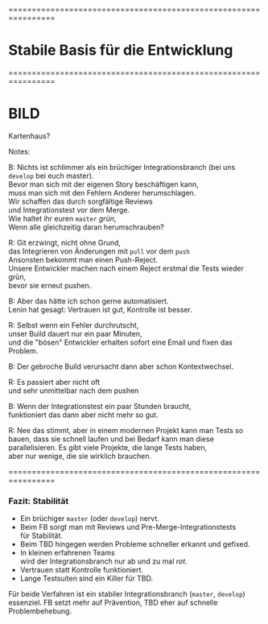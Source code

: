 
<!-- .slide: data-background-image="05-stabile-basis-fuer-die-entwicklung/kartenhaus.png"  data-background-opacity="1"  data-background-size="contain" -->


================================================================


<!-- .slide: data-background-image="05-stabile-basis-fuer-die-entwicklung/kartenhaus.png"  data-background-opacity="0.4"  data-background-size="contain" -->

# Stabile Basis für die Entwicklung


================================================================


# BILD

Kartenhaus?

Notes:


B: Nichts ist schlimmer als ein brüchiger Integrationsbranch (bei uns `develop`
 bei euch master).\
Bevor man sich mit der eigenen Story beschäftigen kann,\
muss man sich mit den Fehlern Anderer herumschlagen.\
Wir schaffen das durch sorgfältige Reviews\
und Integrationstest vor dem Merge.\
Wie haltet ihr euren `master` *grün*,\
Wenn alle gleichzeitig daran herumschrauben?

R: Git erzwingt, nicht ohne Grund,\
das Integrieren von Änderungen mit  `pull` vor dem `push`\
Ansonsten bekommt man einen Push-Reject.\
Unsere Entwickler machen nach einem Reject erstmal die Tests wieder grün,\
bevor sie erneut pushen.
   
B: Aber das hätte ich schon gerne automatisiert.\
Lenin hat gesagt: Vertrauen ist gut, Kontrolle ist besser.

R: Selbst wenn ein Fehler durchrutscht,\
unser Build dauert nur ein paar Minuten,\
und die "bösen" Entwickler erhalten sofort eine Email und fixen das Problem.

B: Der gebroche Build verursacht dann aber schon Kontextwechsel.

R: Es passiert aber nicht oft\
und sehr unmittelbar nach dem pushen


B: Wenn der Integrationstest ein paar Stunden braucht,\
funktioniert das dann aber nicht mehr so gut.

R: Nee das stimmt, aber in einem modernen Projekt kann man Tests so bauen, dass sie schnell laufen und bei Bedarf kann man diese parallelisieren.
Es gibt viele Projekte, die lange Tests haben,\
aber nur wenige, die sie wirklich brauchen.
  

================================================================


### Fazit: Stabilität

 * Ein brüchiger `master` (oder `develop`) nervt.
 * Beim FB sorgt man mit Reviews und Pre-Merge-Integrationstests\
   für Stabilität.
 * Beim TBD hingegen werden Probleme schneller erkannt und gefixed.
 * In kleinen erfahrenen Teams\
   wird der Integrationsbranch nur ab und zu mal *rot*.
 * Vertrauen statt Kontrolle funktioniert.
 * Lange Testsuiten sind ein Killer für TBD.

Für beide Verfahren ist ein stabiler Integrationsbranch (`master`, `develop`) essenziel.
FB setzt mehr auf Prävention, TBD eher auf schnelle Problembehebung.
